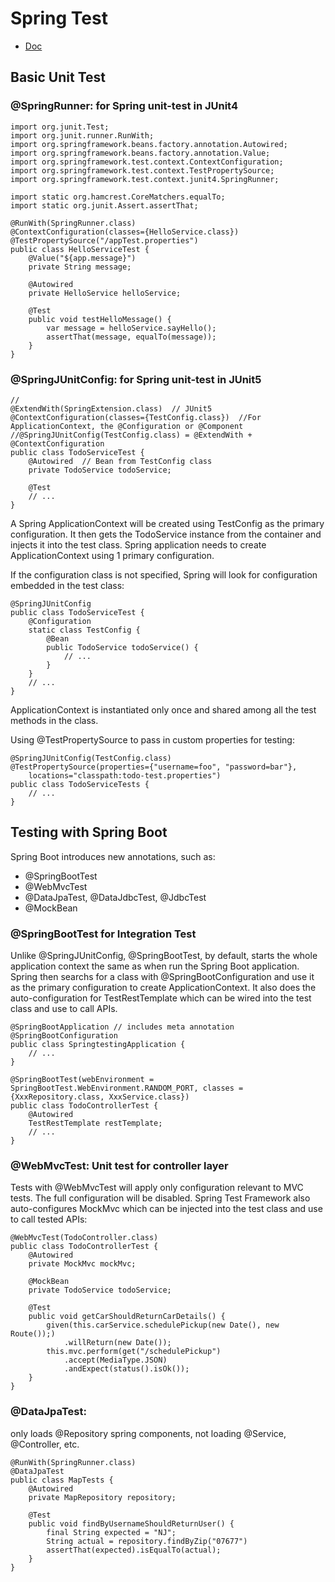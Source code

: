 # Spring Test
- [Doc](https://docs.spring.io/spring-framework/docs/current/reference/html/testing.html)

## Basic Unit Test
### @SpringRunner: for Spring unit-test in JUnit4
```
import org.junit.Test;
import org.junit.runner.RunWith;
import org.springframework.beans.factory.annotation.Autowired;
import org.springframework.beans.factory.annotation.Value;
import org.springframework.test.context.ContextConfiguration;
import org.springframework.test.context.TestPropertySource;
import org.springframework.test.context.junit4.SpringRunner;

import static org.hamcrest.CoreMatchers.equalTo;
import static org.junit.Assert.assertThat;

@RunWith(SpringRunner.class)
@ContextConfiguration(classes={HelloService.class})
@TestPropertySource("/appTest.properties")
public class HelloServiceTest {
    @Value("${app.message}")
    private String message;

    @Autowired
    private HelloService helloService;

    @Test
    public void testHelloMessage() {
        var message = helloService.sayHello();
        assertThat(message, equalTo(message));
    }
}
```
### @SpringJUnitConfig: for Spring unit-test in JUnit5
```
//
@ExtendWith(SpringExtension.class)  // JUnit5
@ContextConfiguration(classes={TestConfig.class})  //For ApplicationContext, the @Configuration or @Component
//@SpringJUnitConfig(TestConfig.class) = @ExtendWith + @ContextConfiguration
public class TodoServiceTest {
    @Autowired  // Bean from TestConfig class
    private TodoService todoService;
    
    @Test
    // ...    
}
```
 A Spring ApplicationContext will be created using TestConfig as the primary configuration. It then gets the 
 TodoService instance from the container and injects it into the test class. Spring application needs to 
 create ApplicationContext using 1 primary configuration.
 
If the configuration class is not specified, Spring will look for configuration embedded in the test class:
```
@SpringJUnitConfig
public class TodoServiceTest {
    @Configuration
    static class TestConfig {
        @Bean
        public TodoService todoService() {
            // ...
        }
    }
    // ...
}
```
ApplicationContext is instantiated only once and shared among all the test methods in the class.

Using @TestPropertySource to pass in custom properties for testing:
```
@SpringJUnitConfig(TestConfig.class)
@TestPropertySource(properties={"username=foo", "password=bar"},
    locations="classpath:todo-test.properties")
public class TodoServiceTests {
    // ...
}
```

## Testing with Spring Boot

Spring Boot introduces new annotations, such as:
- @SpringBootTest
- @WebMvcTest
- @DataJpaTest, @DataJdbcTest, @JdbcTest
- @MockBean

### @SpringBootTest for Integration Test

Unlike @SpringJUnitConfig, @SpringBootTest, by default, starts the whole application context the same as 
when run the Spring Boot application. Spring then searchs for a class with @SpringBootConfiguration and 
use it as the primary configuration to create ApplicationContext. It also does the auto-configuration 
for TestRestTemplate which can be wired into the test class and use to call APIs.
```
@SpringBootApplication // includes meta annotation @SpringBootConfiguration
public class SpringtestingApplication {
    // ...
}

@SpringBootTest(webEnvironment = SpringBootTest.WebEnvironment.RANDOM_PORT, classes = {XxxRepository.class, XxxService.class})
public class TodoControllerTest {
    @Autowired
    TestRestTemplate restTemplate;
    // ...
}
```
### @WebMvcTest: Unit test for controller layer

Tests with @WebMvcTest will apply only configuration relevant to MVC tests. The full configuration will be disabled. 
Spring Test Framework also auto-configures MockMvc which can be injected into the test class and use to call tested APIs:
```
@WebMvcTest(TodoController.class)
public class TodoControllerTest {
    @Autowired
    private MockMvc mockMvc;

    @MockBean
    private TodoService todoService;
    
    @Test
	public void getCarShouldReturnCarDetails() {
    	given(this.carService.schedulePickup(new Date(), new Route());)
        	.willReturn(new Date());
    	this.mvc.perform(get("/schedulePickup")
        	.accept(MediaType.JSON)
        	.andExpect(status().isOk());
	}
}
```

### @DataJpaTest: 
only loads @Repository spring components, not loading @Service, @Controller, etc.
```
@RunWith(SpringRunner.class)
@DataJpaTest
public class MapTests {
	@Autowired
	private MapRepository repository;

	@Test
	public void findByUsernameShouldReturnUser() {
    	final String expected = "NJ";
    	String actual = repository.findByZip("07677")
    	assertThat(expected).isEqualTo(actual);
	}
}

```
